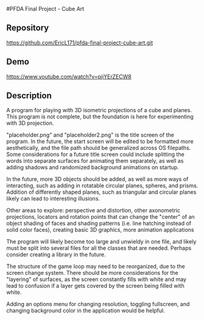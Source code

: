 #PFDA Final Project - Cube Art

## Repository
https://github.com/EricL171/pfda-final-project-cube-art.git


## Demo
https://www.youtube.com/watch?v=pjiYErZECW8

## Description
A program for playing with 3D isometric projections of a cube and planes. This program is not complete, but the foundation is here for experimenting with 3D projection. 

"placeholder.png" and "placeholder2.png" is the title screen of the program. In the future, the start screen will be edited to be formatted more aesthetically, and the file path
should be generalized across OS filepaths. Some considerations for a future title screen could include splitting the words into separate surfaces for animating them separately,
as well as adding shadows and randomized background animations on startup.

In the future, more 3D objects should be added, as well as more ways of interacting, such as adding in rotatable circular planes, spheres, and prisms. 
Addition of differently shaped planes, such as triangular and circular planes likely can lead to interesting illusions.

Other areas to explore: perspective and distortion, other axonometric projections, locators and rotation points that can change the "center" of an object
shading of faces and shading patterns (i.e. line hatching instead of solid color faces), creating basic 3D graphics, more animation applications

The program will likely become too large and unwieldy in one file, and likely must be split into several files for all the classes that are needed. Perhaps 
consider creating a library in the future.

The structure of the game loop may need to be reorganized, due to the screen change system. There should be more considerations for the "layering" of surfaces,
as the screen constantly fills with white and may lead to confusion if a layer gets covered by the screen being filled with white. 

Adding an options menu for changing resolution, toggling fullscreen, and changing background color in the application would be helpful.
